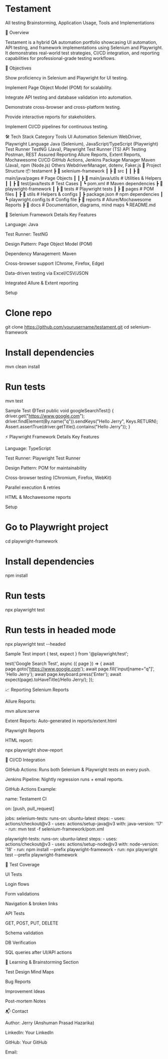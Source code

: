 # Testament
All testing Brainstorming, Application Usage, Tools and Implementations

📌 Overview

Testament is a hybrid QA automation portfolio showcasing UI automation, API testing, and framework implementations using Selenium and Playwright.
It demonstrates real-world test strategies, CI/CD integration, and reporting capabilities for professional-grade testing workflows.

🎯 Objectives

Show proficiency in Selenium and Playwright for UI testing.

Implement Page Object Model (POM) for scalability.

Integrate API testing and database validation into automation.

Demonstrate cross-browser and cross-platform testing.

Provide interactive reports for stakeholders.

Implement CI/CD pipelines for continuous testing.

🛠️ Tech Stack
Category	Tools
UI Automation	Selenium WebDriver, Playwright
Language	Java (Selenium), JavaScript/TypeScript (Playwright)
Test Runner	TestNG (Java), Playwright Test Runner (TS)
API Testing	Postman, REST Assured
Reporting	Allure Reports, Extent Reports, Mochawesome
CI/CD	GitHub Actions, Jenkins
Package Manager	Maven (Java), npm (Node.js)
Others	WebdriverManager, dotenv, Faker.js
📂 Project Structure
📦 testament
 ┣ 📂 selenium-framework
 ┃ ┣ 📂 src
 ┃ ┃ ┣ 📂 main/java/pages   # Page Objects
 ┃ ┃ ┣ 📂 main/java/utils   # Utilities & Helpers
 ┃ ┃ ┣ 📂 test/java/tests   # Test Cases
 ┃ ┗ pom.xml                # Maven dependencies
 ┣ 📂 playwright-framework
 ┃ ┣ 📂 tests               # Playwright tests
 ┃ ┣ 📂 pages               # POM files
 ┃ ┣ 📂 utils               # Helpers & configs
 ┃ ┣ package.json           # npm dependencies
 ┃ ┗ playwright.config.ts   # Config file
 ┣ 📂 reports               # Allure/Mochawesome Reports
 ┣ 📂 docs                  # Documentation, diagrams, mind maps
 ┗ README.md

🚀 Selenium Framework Details
Key Features

Language: Java

Test Runner: TestNG

Design Pattern: Page Object Model (POM)

Dependency Management: Maven

Cross-browser support (Chrome, Firefox, Edge)

Data-driven testing via Excel/CSV/JSON

Integrated Allure & Extent reporting

Setup
# Clone repo
git clone https://github.com/yourusername/testament.git
cd selenium-framework

# Install dependencies
mvn clean install

# Run tests
mvn test

Sample Test
@Test
public void googleSearchTest() {
    driver.get("https://www.google.com");
    driver.findElement(By.name("q")).sendKeys("Hello Jerry", Keys.RETURN);
    Assert.assertTrue(driver.getTitle().contains("Hello Jerry"));
}

⚡ Playwright Framework Details
Key Features

Language: TypeScript

Test Runner: Playwright Test Runner

Design Pattern: POM for maintainability

Cross-browser testing (Chromium, Firefox, WebKit)

Parallel execution & retries

HTML & Mochawesome reports

Setup
# Go to Playwright project
cd playwright-framework

# Install dependencies
npm install

# Run tests
npx playwright test

# Run tests in headed mode
npx playwright test --headed

Sample Test
import { test, expect } from '@playwright/test';

test('Google Search Test', async ({ page }) => {
  await page.goto('https://www.google.com');
  await page.fill('input[name="q"]', 'Hello Jerry');
  await page.keyboard.press('Enter');
  await expect(page).toHaveTitle(/Hello Jerry/);
});

📈 Reporting
Selenium Reports

Allure Reports:

mvn allure:serve


Extent Reports: Auto-generated in reports/extent.html

Playwright Reports

HTML report:

npx playwright show-report

🔄 CI/CD Integration

GitHub Actions: Runs both Selenium & Playwright tests on every push.

Jenkins Pipeline: Nightly regression runs + email reports.

GitHub Actions Example:

name: Testament CI

on: [push, pull_request]

jobs:
  selenium-tests:
    runs-on: ubuntu-latest
    steps:
      - uses: actions/checkout@v3
      - uses: actions/setup-java@v3
        with:
          java-version: '17'
      - run: mvn test -f selenium-framework/pom.xml

  playwright-tests:
    runs-on: ubuntu-latest
    steps:
      - uses: actions/checkout@v3
      - uses: actions/setup-node@v3
        with:
          node-version: '18'
      - run: npm install --prefix playwright-framework
      - run: npx playwright test --prefix playwright-framework

📜 Test Coverage

UI Tests

Login flows

Form validations

Navigation & broken links

API Tests

GET, POST, PUT, DELETE

Schema validation

DB Verification

SQL queries after UI/API actions

🧠 Learning & Brainstorming Section

Test Design Mind Maps

Bug Reports

Improvement Ideas

Post-mortem Notes

📬 Contact

Author: Jerry (Anshuman Prasad Hazarika)

LinkedIn: Your LinkedIn

GitHub: Your GitHub

Email:


